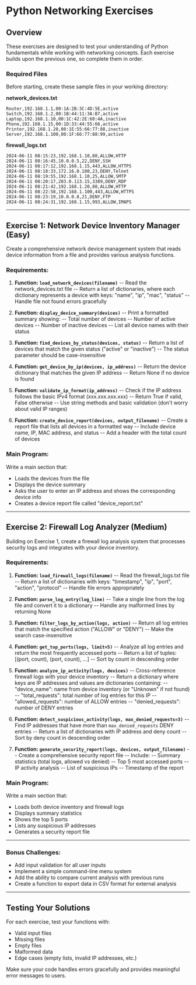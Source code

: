 # Python Networking Exercises

## Overview
These exercises are designed to test your understanding of Python fundamentals while working with networking concepts. 
Each exercise builds upon the previous one, so complete them in order.

### Required Files
Before starting, create these sample files in your working directory:

**network_devices.txt**
```
Router,192.168.1.1,00:1A:2B:3C:4D:5E,active
Switch,192.168.1.2,00:1B:44:11:3A:B7,active
Laptop,192.168.1.10,00:1C:42:2E:60:4A,inactive
Phone,192.168.1.15,00:1D:33:44:55:66,active
Printer,192.168.1.20,00:1E:55:66:77:88,inactive
Server,192.168.1.100,00:1F:66:77:88:99,active
```

**firewall_logs.txt**
```
2024-06-11 08:15:23,192.168.1.10,80,ALLOW,HTTP
2024-06-11 08:16:45,10.0.0.5,22,DENY,SSH
2024-06-11 08:17:12,192.168.1.15,443,ALLOW,HTTPS
2024-06-11 08:18:33,172.16.0.100,23,DENY,Telnet
2024-06-11 08:19:55,192.168.1.10,25,ALLOW,SMTP
2024-06-11 08:20:17,203.0.113.15,3389,DENY,RDP
2024-06-11 08:21:42,192.168.1.20,80,ALLOW,HTTP
2024-06-11 08:22:58,192.168.1.100,443,ALLOW,HTTPS
2024-06-11 08:23:19,10.0.0.8,21,DENY,FTP
2024-06-11 08:24:31,192.168.1.15,993,ALLOW,IMAPS
```

---

## Exercise 1: Network Device Inventory Manager (Easy)

Create a comprehensive network device management system that reads device information from a file and provides various analysis functions.

### Requirements:

1. **Function: `load_network_devices(filename)`**
   -- Read the network_devices.txt file
   -- Return a list of dictionaries, where each dictionary represents a device with keys: "name", "ip", "mac", "status"
   -- Handle file not found errors gracefully

2. **Function: `display_device_summary(devices)`**
   -- Print a formatted summary showing:
     -- Total number of devices
     -- Number of active devices
     -- Number of inactive devices
     -- List all device names with their status

3. **Function: `find_devices_by_status(devices, status)`**
   -- Return a list of devices that match the given status ("active" or "inactive")
   -- The status parameter should be case-insensitive

4. **Function: `get_device_by_ip(devices, ip_address)`**
   -- Return the device dictionary that matches the given IP address
   -- Return None if no device is found

5. **Function: `validate_ip_format(ip_address)`**
   -- Check if the IP address follows the basic IPv4 format (xxx.xxx.xxx.xxx)
   -- Return True if valid, False otherwise
   -- Use string methods and basic validation (don't worry about valid IP ranges)

6. **Function: `create_device_report(devices, output_filename)`**
   -- Create a report file that lists all devices in a formatted way
   -- Include device name, IP, MAC address, and status
   -- Add a header with the total count of devices

### Main Program:
Write a main section that:
- Loads the devices from the file
- Displays the device summary
- Asks the user to enter an IP address and shows the corresponding device info
- Creates a device report file called "device_report.txt"

---

## Exercise 2: Firewall Log Analyzer (Medium)

Building on Exercise 1, create a firewall log analysis system that processes security logs and integrates with your device inventory.

### Requirements:

1. **Function: `load_firewall_logs(filename)`**
   -- Read the firewall_logs.txt file
   -- Return a list of dictionaries with keys: "timestamp", "ip", "port", "action", "protocol"
   -- Handle file errors appropriately

2. **Function: `parse_log_entry(log_line)`**
   -- Take a single line from the log file and convert it to a dictionary
   -- Handle any malformed lines by returning None

3. **Function: `filter_logs_by_action(logs, action)`**
   -- Return all log entries that match the specified action ("ALLOW" or "DENY")
   -- Make the search case-insensitive

4. **Function: `get_top_ports(logs, limit=5)`**
   -- Analyze all log entries and return the most frequently accessed ports
   -- Return a list of tuples: [(port, count), (port, count), ...]
   -- Sort by count in descending order

5. **Function: `analyze_ip_activity(logs, devices)`**
   -- Cross-reference firewall logs with your device inventory
   -- Return a dictionary where keys are IP addresses and values are dictionaries containing:
     -- "device_name": name from device inventory (or "Unknown" if not found)
     -- "total_requests": total number of log entries for this IP
     -- "allowed_requests": number of ALLOW entries
     -- "denied_requests": number of DENY entries

6. **Function: `detect_suspicious_activity(logs, max_denied_requests=3)`**
   -- Find IP addresses that have more than `max_denied_requests` DENY entries
   -- Return a list of dictionaries with IP address and deny count
   -- Sort by deny count in descending order

7. **Function: `generate_security_report(logs, devices, output_filename)`**
   -- Create a comprehensive security report file
   -- Include:
     -- Summary statistics (total logs, allowed vs denied)
     -- Top 5 most accessed ports
     -- IP activity analysis
     -- List of suspicious IPs
     -- Timestamp of the report

### Main Program:
Write a main section that:
- Loads both device inventory and firewall logs
- Displays summary statistics
- Shows the top 5 ports
- Lists any suspicious IP addresses
- Generates a security report file

---

### Bonus Challenges:
- Add input validation for all user inputs
- Implement a simple command-line menu system
- Add the ability to compare current analysis with previous runs
- Create a function to export data in CSV format for external analysis
---

## Testing Your Solutions

For each exercise, test your functions with:
- Valid input files
- Missing files
- Empty files
- Malformed data
- Edge cases (empty lists, invalid IP addresses, etc.)

Make sure your code handles errors gracefully and provides meaningful error messages to users.